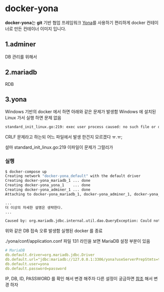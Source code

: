 # docker-yona

**docker-yona**는 **git** 기반 협업 프레임워크 [Yona](http://yona.io)를 사용하기 편리하게 docker 컨테이너로 만든 컨테이너 이미지 입니다.

## 1.adminer

DB 관리를 위해서

## 2.mariadb

RDB

## 3.yona

Windows 기반의 docker 에서 하면 아래와 같은 문제가 발생함 Windows 에 설치된 Linux 가서 실행 하면 문제 없음

```bash
standard_init_linux.go:219: exec user process caused: no such file or directory
```

CRLF 문제라고 하는되 어느 파일에서 발생 한건지 모르겠다 ㅠ.ㅠ;

설마 standard_init_linux.go:219 이파일이 문제가 그럴리가

### 실행

```bash
$ docker-compose up
Creating network "docker-yona_default" with the default driver
Creating docker-yona_mariadb_1 ... done
Creating docker-yona_yona_1    ... done
Creating docker-yona_adminer_1 ... done
Attaching to docker-yona_mariadb_1, docker-yona_adminer_1, docker-yona_yona_1

...
더 이상의 자세한 설명은 생략한다.
...

Caused by: org.mariadb.jdbc.internal.util.dao.QueryException: Could not connect to address=(host=127.0.0.1)(port=3306)(type=master) : Connection refuse
```

위와 같은 DB 접속 오류 발생함 실행된 docker 를 종료

./yona/conf/application.conf 파일 131 라인을 보면 MariaDB 설정 부분이 있음

```yml
# MariaDB
db.default.driver=org.mariadb.jdbc.Driver
db.default.url="jdbc:mariadb://127.0.0.1:3306/yona?useServerPrepStmts=true"
db.default.user=yona
db.default.password=password
```

IP, DB, ID, PASSWORD 를 확인 해서 변경 해주자 다른 설정이 궁금하면 [참조](https://github.com/yona-projects/yona/blob/next/docs/ko/application-conf-desc.md) 해서 변경 하자
